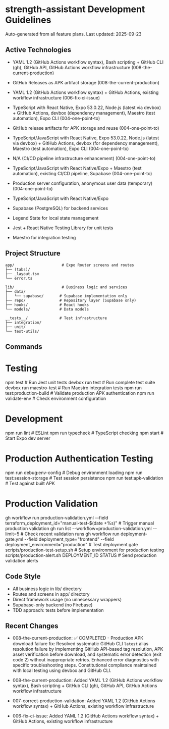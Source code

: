 # strength-assistant Development Guidelines

Auto-generated from all feature plans. Last updated: 2025-09-23

## Active Technologies

- YAML 1.2 (GitHub Actions workflow syntax), Bash scripting + GitHub CLI (gh), GitHub API, GitHub Actions workflow infrastructure (008-the-current-production)
- GitHub Releases as APK artifact storage (008-the-current-production)

- YAML 1.2 (GitHub Actions workflow syntax) + GitHub Actions, existing workflow infrastructure (006-fix-ci-issue)

- TypeScript with React Native, Expo 53.0.22, Node.js (latest via devbox) + GitHub Actions, devbox (dependency management), Maestro (test automation), Expo CLI (004-one-point-to)
- GitHub release artifacts for APK storage and reuse (004-one-point-to)

- TypeScript/JavaScript with React Native, Expo 53.0.22, Node.js (latest via devbox) + GitHub Actions, devbox (for dependency management), Maestro (test automation), Expo CLI (004-one-point-to)
- N/A (CI/CD pipeline infrastructure enhancement) (004-one-point-to)

- TypeScript/JavaScript with React Native/Expo + Maestro (test automation), existing CI/CD pipeline, Supabase (004-one-point-to)
- Production server configuration, anonymous user data (temporary) (004-one-point-to)

- TypeScript/JavaScript with React Native/Expo
- Supabase (PostgreSQL) for backend services
- Legend State for local state management
- Jest + React Native Testing Library for unit tests
- Maestro for integration testing

## Project Structure

```
app/                     # Expo Router screens and routes
├── (tabs)/
├── _layout.tsx
└── error.ts

lib/                     # Business logic and services
├── data/
│   └── supabase/       # Supabase implementation only
├── repo/               # Repository layer (Supabase only)
├── hooks/              # React hooks
└── models/             # Data models

__tests__/              # Test infrastructure
├── integration/
├── unit/
└── test-utils/
```

## Commands

# Testing

npm test # Run Jest unit tests
devbox run test # Run complete test suite
devbox run maestro-test # Run Maestro integration tests
npm run test:production-build # Validate production APK authentication
npm run validate-env # Check environment configuration

# Development

npm run lint # ESLint
npm run typecheck # TypeScript checking
npm start # Start Expo dev server

# Production Authentication Testing

npm run debug:env-config # Debug environment loading
npm run test:session-storage # Test session persistence
npm run test:apk-validation # Test against built APK

# Production Validation

gh workflow run production-validation.yml --field terraform_deployment_id="manual-test-$(date +%s)" # Trigger manual production validation
gh run list --workflow=production-validation.yml --limit=5 # Check recent validation runs
gh workflow run deployment-gate.yml --field deployment_type="frontend" --field deployment_environment="production" # Test deployment gate
scripts/production-test-setup.sh # Setup environment for production testing
scripts/production-alert.sh DEPLOYMENT_ID STATUS # Send production validation alerts

## Code Style

- All business logic in lib/ directory
- Routes and screens in app/ directory
- Direct framework usage (no unnecessary wrappers)
- Supabase-only backend (no Firebase)
- TDD approach: tests before implementation

## Recent Changes

- 008-the-current-production: ✅ COMPLETED - Production APK download failure fix: Resolved systematic GitHub CLI `latest` alias resolution failure by implementing GitHub API-based tag resolution, APK asset verification before download, and systematic error detection (exit code 2) without inappropriate retries. Enhanced error diagnostics with specific troubleshooting steps. Constitutional compliance maintained with local testing using devbox and GitHub CLI.

- 008-the-current-production: Added YAML 1.2 (GitHub Actions workflow syntax), Bash scripting + GitHub CLI (gh), GitHub API, GitHub Actions workflow infrastructure

- 007-correct-production-validation: Added YAML 1.2 (GitHub Actions workflow syntax) + GitHub Actions, existing workflow infrastructure

- 006-fix-ci-issue: Added YAML 1.2 (GitHub Actions workflow syntax) + GitHub Actions, existing workflow infrastructure

<!-- MANUAL ADDITIONS START -->
<!-- MANUAL ADDITIONS END -->
